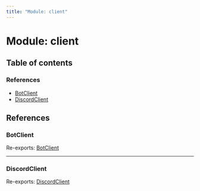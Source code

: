 ```yaml
---
title: "Module: client"
---
```


# Module: client

## Table of contents

### References

- [BotClient](client.md#botclient)
- [DiscordClient](client.md#discordclient)

## References

### BotClient

Re-exports: [BotClient](../classes/client_botclient.botclient.md)

___

### DiscordClient

Re-exports: [DiscordClient](../classes/client_discordclient.discordclient.md)
